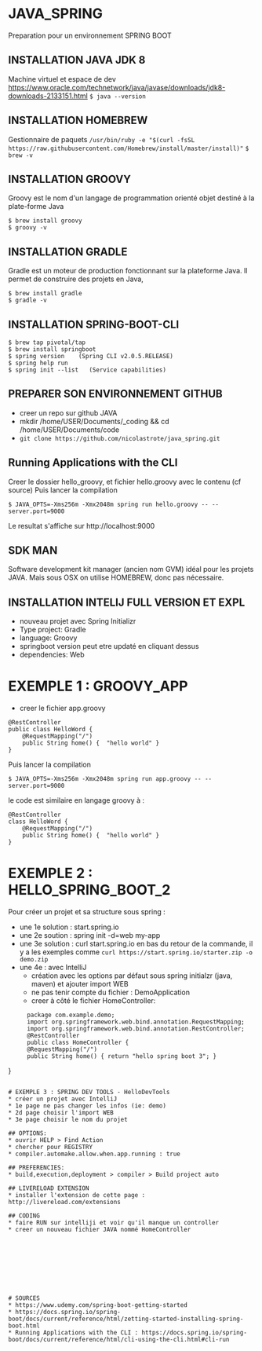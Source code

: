 # JAVA_SPRING
Preparation pour un environnement SPRING BOOT

## INSTALLATION JAVA JDK 8
Machine virtuel et espace de dev
https://www.oracle.com/technetwork/java/javase/downloads/jdk8-downloads-2133151.html
```$ java --version```

## INSTALLATION HOMEBREW
Gestionnaire de paquets
```/usr/bin/ruby -e "$(curl -fsSL https://raw.githubusercontent.com/Homebrew/install/master/install)"```
```$ brew -v```

## INSTALLATION  GROOVY
Groovy est le nom d'un langage de programmation orienté objet destiné à la plate-forme Java
```
$ brew install groovy
$ groovy -v
```

## INSTALLATION GRADLE
Gradle est un moteur de production fonctionnant sur la plateforme Java. Il permet de construire des projets en Java, 
```
$ brew install gradle
$ gradle -v
```

## INSTALLATION SPRING-BOOT-CLI
```
$ brew tap pivotal/tap
$ brew install springboot
$ spring version    (Spring CLI v2.0.5.RELEASE)
$ spring help run
$ spring init --list   (Service capabilities)
```

## PREPARER SON ENVIRONNEMENT GITHUB
* creer un repo sur github JAVA
* mkdir /home/USER/Documents/_coding && cd /home/USER/Documents/code
* ```git clone https://github.com/nicolastrote/java_spring.git```

## Running Applications with the CLI
Creer le dossier hello_groovy, et fichier hello.groovy avec le contenu (cf source)
Puis lancer la compilation
```
$ JAVA_OPTS=-Xms256m -Xmx2048m spring run hello.groovy -- --server.port=9000
```
Le resultat s'affiche sur http://localhost:9000

## SDK MAN
Software development kit manager (ancien nom GVM) idéal pour les projets JAVA. Mais sous OSX on utilise HOMEBREW, donc pas nécessaire.

## INSTALLATION INTELIJ FULL VERSION ET EXPL
* nouveau projet avec Spring Initializr
* Type project: Gradle
* language: Groovy
* springboot version peut etre updaté en cliquant dessus
* dependencies: Web

# EXEMPLE 1 : GROOVY_APP
* creer le fichier app.groovy
```
@RestController
public class HelloWord {
	@RequestMapping("/")
	public String home() {  "hello world" }
}
```
Puis lancer la compilation
```
$ JAVA_OPTS=-Xms256m -Xmx2048m spring run app.groovy -- --server.port=9000
```
le code est similaire en langage groovy à  :
```
@RestController
class HelloWord {
	@RequestMapping("/")
	public String home() {  "hello world" }
}
```

# EXEMPLE 2 : HELLO_SPRING_BOOT_2
Pour créer un projet et sa structure sous spring : 
* une 1e solution : start.spring.io
* une 2e soution : spring init -d=web  my-app
* une 3e solution : curl start.spring.io
  en bas du retour de la commande, il y a les exemples comme
  ```curl https://start.spring.io/starter.zip -o demo.zip```
* une 4e : avec IntelliJ
  - création avec les options par défaut sous spring initialzr (java, maven) et ajouter import WEB
  - ne pas tenir compte du fichier : DemoApplication
  - creer à côté le fichier HomeController:
  ```
  	package com.example.demo;
	import org.springframework.web.bind.annotation.RequestMapping;
	import org.springframework.web.bind.annotation.RestController;
	@RestController
	public class HomeController {
    @RequestMapping("/")
    public String home() { return "hello spring boot 3"; }
}
  ```

# EXEMPLE 3 : SPRING DEV TOOLS - HelloDevTools
* créer un projet avec IntelliJ
* 1e page ne pas changer les infos (ie: demo)
* 2d page choisir l'import WEB
* 3e page choisir le nom du projet

## OPTIONS: 
* ouvrir HELP > Find Action
* chercher pour REGISTRY
* compiler.automake.allow.when.app.running : true 

## PREFERENCIES:
* build,execution,deployment > compiler > Build project auto

## LIVERELOAD EXTENSION
* installer l'extension de cette page : http://livereload.com/extensions

## CODING
* faire RUN sur intelliji et voir qu'il manque un controller
* creer un nouveau fichier JAVA nommé HomeController









# SOURCES
* https://www.udemy.com/spring-boot-getting-started
* https://docs.spring.io/spring-boot/docs/current/reference/html/zetting-started-installing-spring-boot.html
* Running Applications with the CLI : https://docs.spring.io/spring-boot/docs/current/reference/html/cli-using-the-cli.html#cli-run

